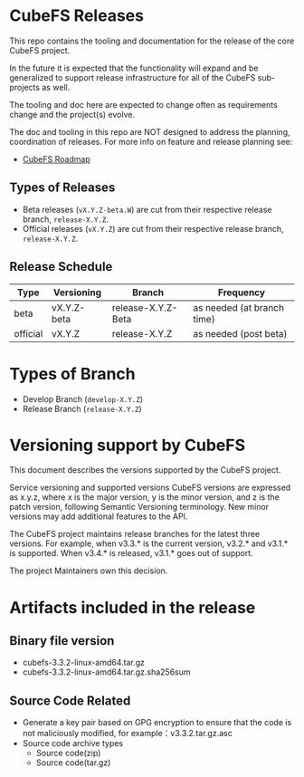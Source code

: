 # CubeFS Releases

This repo contains the tooling and documentation for the release of
the core CubeFS project.

In the future it is expected that the functionality will expand and be
generalized to support release infrastructure for all of the CubeFS
sub-projects as well.

The tooling and doc here are expected to change often as requirements
change and the project(s) evolve.

The doc and tooling in this repo are NOT designed to address the planning,
coordination of releases.  For more info on feature and release planning see:
* [CubeFS Roadmap](https://github.com/cubefs/cubefs/blob/master/ROADMAP.md)


## Types of Releases

* Beta releases (`vX.Y.Z-beta.W`) are cut from their respective release branch,
  `release-X.Y.Z`.
* Official releases (`vX.Y.Z`) are cut from their respective release branch,
  `release-X.Y.Z`.

## Release Schedule

| Type      | Versioning     | Branch               | Frequency                    |
| ----      | ----------     | ---------            | ---------                    |
| beta      | vX.Y.Z-beta    | release-X.Y.Z-Beta   | as needed (at branch time)   |
| official  | vX.Y.Z         | release-X.Y.Z        | as needed (post beta)        |

# Types of Branch 
* Develop Branch (`develop-X.Y.Z`)
* Release Branch (`release-X.Y.Z`)

# Versioning support by CubeFS
This document describes the versions supported by the CubeFS project.

Service versioning and supported versions
CubeFS versions are expressed as x.y.z, where x is the major version, y is the minor version, and z is the patch version, following Semantic Versioning terminology. New minor versions may add additional features to the API.

The CubeFS project maintains release branches for the latest three versions. For example, when v3.3.* is the current version, v3.2.* and v3.1.* is supported. When v3.4.* is released, v3.1.* goes out of support.

The project Maintainers own this decision.

# Artifacts included in the release
## Binary file version
- cubefs-3.3.2-linux-amd64.tar.gz
- cubefs-3.3.2-linux-amd64.tar.gz.sha256sum

## Source Code Related
- Generate a key pair based on GPG encryption to ensure that the code is not maliciously modified, for example：v3.3.2.tar.gz.asc
- Source code archive types
	- Source code(zip)
	- Source code(tar.gz)
